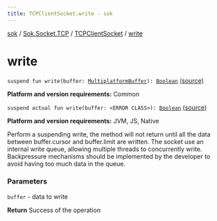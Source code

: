 ```yaml
---
title: TCPClientSocket.write - sok
---
```


[sok](../../index.html) / [Sok.Socket.TCP](../index.html) / [TCPClientSocket](index.html) / [write](./write.html)

# write

`suspend fun write(buffer: `[`MultiplatformBuffer`](../../-sok.-buffer/-multiplatform-buffer/index.html)`): `[`Boolean`](https://kotlinlang.org/api/latest/jvm/stdlib/kotlin/-boolean/index.html) [(source)](https://github.com/SeekDaSky/Sok/tree/master/common/sok-common/src/Sok/Socket/TCP/TCPClientSocket.kt#L82)

**Platform and version requirements:** Common


`suspend actual fun write(buffer: <ERROR CLASS>): `[`Boolean`](https://kotlinlang.org/api/latest/jvm/stdlib/kotlin/-boolean/index.html) [(source)](https://github.com/SeekDaSky/Sok/tree/master/jvm/sok-jvm/src/Sok/Socket/TCP/TCPClientSocket.kt#L271)

**Platform and version requirements:** JVM, JS, Native

Perform a suspending write, the method will not return until all the data between buffer.cursor and buffer.limit are written.
The socket use an internal write queue, allowing multiple threads to concurrently write. Backpressure mechanisms
should be implemented by the developer to avoid having too much data in the queue.

### Parameters

`buffer` - data to write

**Return**
Success of the operation

